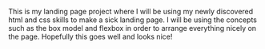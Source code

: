This is my landing page project where I will be using my newly discovered html and css skills to make a sick landing page. I will be using the concepts such as the box model and flexbox in order to arrange everything nicely on the page. Hopefully this goes well and looks nice!
